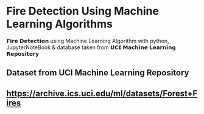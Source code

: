 # Fire Detection Using Machine Learning Algorithms
𝗙𝗶𝗿𝗲 𝗗𝗲𝘁𝗲𝗰𝘁𝗶𝗼𝗻 using Machine Learning Algorithm with python, JupyterNoteBook & database taken from 𝗨𝗖𝗜 𝗠𝗮𝗰𝗵𝗶𝗻𝗲 𝗟𝗲𝗮𝗿𝗻𝗶𝗻𝗴 𝗥𝗲𝗽𝗼𝘀𝗶𝘁𝗼𝗿𝘆
## Dataset from UCI Machine Learning Repository
https://archive.ics.uci.edu/ml/datasets/Forest+Fires
---

